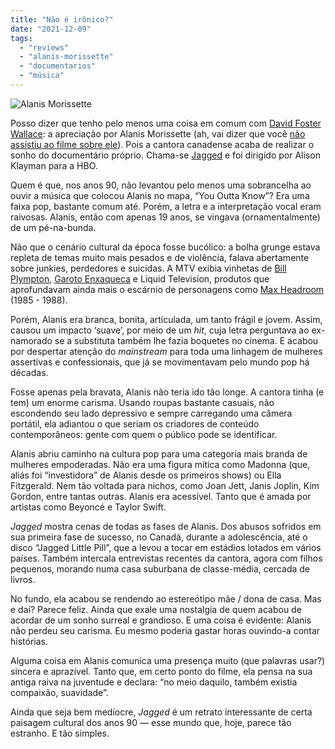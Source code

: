 ```yaml
---
title: "Não é irônico?"
date: "2021-12-09"
tags: 
  - "reviews"
  - "alanis-morissette"
  - "documentarios"
  - "música"
---
```


![Alanis Morissette](https://eduf.me/wp-content/uploads/2021/12/alanis.webp)

Posso dizer que tenho pelo menos uma coisa em comum com [David Foster Wallace](https://en.wikipedia.org/wiki/David_Foster_Wallace): a apreciação por Alanis Morissette (ah, vai dizer que você [não assistiu ao filme sobre ele](https://www.youtube.com/watch?v=3UKoKLpIsbE)). Pois a cantora canadense acaba de realizar o sonho do documentário próprio. Chama-se [Jagged](https://www.imdb.com/title/tt14911244/) e foi dirigido por Alison Klayman para a HBO.

Quem é que, nos anos 90, não levantou pelo menos uma sobrancelha ao ouvir a música que colocou Alanis no mapa, “You Outta Know”? Era uma faixa pop, bastante comum até. Porém, a letra e a interpretação vocal eram raivosas. Alanis, então com apenas 19 anos, se vingava (ornamentalmente) de um pé-na-bunda.

Não que o cenário cultural da época fosse bucólico: a bolha grunge estava repleta de temas muito mais pesados e de violência, falava abertamente sobre junkies, perdedores e suicidas. A MTV exibia vinhetas de [Bill Plympton](https://en.wikipedia.org/wiki/Bill_Plympton), [Garoto Enxaqueca](https://pt.wikipedia.org/wiki/Garoto_Enxaqueca) e Liquid Television, produtos que aprofundavam ainda mais o escárnio de personagens como [Max Headroom](https://en.wikipedia.org/wiki/Max_Headroom) (1985 - 1988).

Porém, Alanis era branca, bonita, articulada, um tanto frágil e jovem. Assim, causou um impacto ‘suave’, por meio de um _hit_, cuja letra perguntava ao ex-namorado se a substituta também lhe fazia boquetes no cinema. E acabou por despertar atenção do _mainstream_ para toda uma linhagem de mulheres assertivas e confessionais, que já se movimentavam pelo mundo pop há décadas.

Fosse apenas pela bravata, Alanis não teria ido tão longe. A cantora tinha (e tem) um enorme carisma. Usando roupas bastante casuais, não escondendo seu lado depressivo e sempre carregando uma câmera portátil, ela adiantou o que seriam os criadores de conteúdo contemporâneos: gente com quem o público pode se identificar.

Alanis abriu caminho na cultura pop para uma categoria mais branda de mulheres empoderadas. Não era uma figura mítica como Madonna (que, aliás foi “investidora” de Alanis desde os primeiros shows) ou Ella Fitzgerald. Nem tão voltada para nichos, como Joan Jett, Janis Joplin, Kim Gordon, entre tantas outras. Alanis era acessível. Tanto que é amada por artistas como Beyoncé e Taylor Swift.

_Jagged_ mostra cenas de todas as fases de Alanis. Dos abusos sofridos em sua primeira fase de sucesso, no Canadá, durante a adolescência, até o disco “Jagged Little Pill”, que a levou a tocar em estádios lotados em vários países. Também intercala entrevistas recentes da cantora, agora com filhos pequenos, morando numa casa suburbana de classe-média, cercada de livros.

No fundo, ela acabou se rendendo ao estereótipo mãe / dona de casa. Mas e daí? Parece feliz. Ainda que exale uma nostalgia de quem acabou de acordar de um sonho surreal e grandioso. E uma coisa é evidente: Alanis não perdeu seu carisma. Eu mesmo poderia gastar horas ouvindo-a contar histórias.

Alguma coisa em Alanis comunica uma presença muito (que palavras usar?) sincera e aprazível. Tanto que, em certo ponto do filme, ela pensa na sua antiga raiva na juventude e declara: “no meio daquilo, também existia compaixão, suavidade”.

Ainda que seja bem medíocre, _Jagged_ é um retrato interessante de certa paisagem cultural dos anos 90 — esse mundo que, hoje, parece tão estranho. E tão simples.
